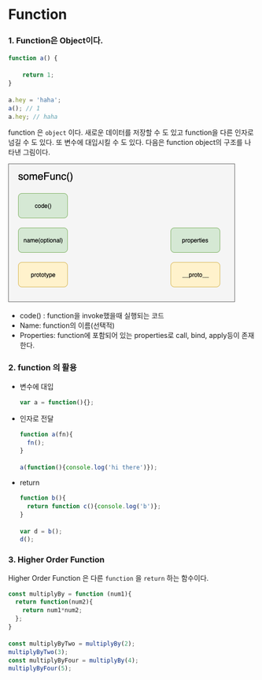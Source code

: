 # Function

### 1. Function은 Object이다.

```js 
function a() {

	return 1;
}

a.hey = 'haha';
a(); // 1
a.hey; // haha
```

function 은 `object` 이다. 새로운 데이터를 저장할 수 도 있고 function을 다른 인자로 넘길 수 도 있다. 또 변수에 대입시킬 수 도 있다. 다음은 function object의 구조를 나타낸 그림이다.

![Function is an Object](../../img/javascript/function-object.png)

- code() : function을 invoke했을때 실행되는 코드
- Name: function의 이름(선택적)
- Properties: function에 포함되어 있는 properties로 call, bind, apply등이 존재한다.

### 2. function 의 활용

- 변수에 대입

  ```js 
  var a = function(){};
  ```

- 인자로 전달

  ```js 
  function a(fn){
  	fn();
  }
  
  a(function(){console.log('hi there')});
  ```

- return

  ```js 
  function b(){
    return function c(){console.log('b')};
  }
  
  var d = b();
  d();
  ```

### 3. Higher Order Function

Higher Order Function 은 다른 `function` 을 `return` 하는 함수이다.

```js 
const multiplyBy = function (num1){
  return function(num2){
    return num1*num2;
  };
}

const multiplyByTwo = multiplyBy(2);
multiplyByTwo(3);
const multiplyByFour = multiplyBy(4);
multiplyByFour(5);
```

